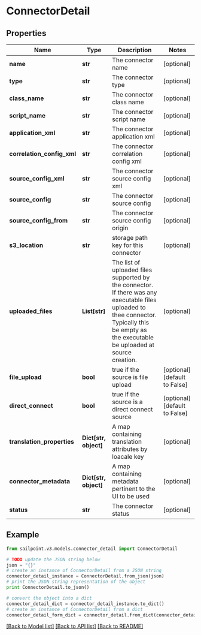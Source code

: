 # ConnectorDetail


## Properties

Name | Type | Description | Notes
------------ | ------------- | ------------- | -------------
**name** | **str** | The connector name | [optional] 
**type** | **str** | The connector type | [optional] 
**class_name** | **str** | The connector class name | [optional] 
**script_name** | **str** | The connector script name | [optional] 
**application_xml** | **str** | The connector application xml | [optional] 
**correlation_config_xml** | **str** | The connector correlation config xml | [optional] 
**source_config_xml** | **str** | The connector source config xml | [optional] 
**source_config** | **str** | The connector source config | [optional] 
**source_config_from** | **str** | The connector source config origin | [optional] 
**s3_location** | **str** | storage path key for this connector | [optional] 
**uploaded_files** | **List[str]** | The list of uploaded files supported by the connector. If there was any executable files uploaded to thee connector. Typically this be empty as the executable be uploaded at source creation. | [optional] 
**file_upload** | **bool** | true if the source is file upload | [optional] [default to False]
**direct_connect** | **bool** | true if the source is a direct connect source | [optional] [default to False]
**translation_properties** | **Dict[str, object]** | A map containing translation attributes by loacale key | [optional] 
**connector_metadata** | **Dict[str, object]** | A map containing metadata pertinent to the UI to be used | [optional] 
**status** | **str** | The connector status | [optional] 

## Example

```python
from sailpoint.v3.models.connector_detail import ConnectorDetail

# TODO update the JSON string below
json = "{}"
# create an instance of ConnectorDetail from a JSON string
connector_detail_instance = ConnectorDetail.from_json(json)
# print the JSON string representation of the object
print ConnectorDetail.to_json()

# convert the object into a dict
connector_detail_dict = connector_detail_instance.to_dict()
# create an instance of ConnectorDetail from a dict
connector_detail_form_dict = connector_detail.from_dict(connector_detail_dict)
```
[[Back to Model list]](../README.md#documentation-for-models) [[Back to API list]](../README.md#documentation-for-api-endpoints) [[Back to README]](../README.md)


